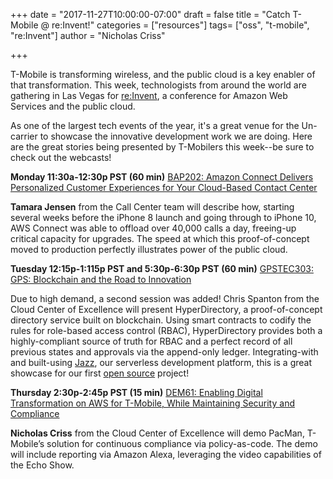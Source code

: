 +++
date = "2017-11-27T10:00:00-07:00"
draft = false
title = "Catch T-Mobile @ re:Invent!"
categories = ["resources"]
tags= ["oss", "t-mobile", "re:Invent"]
author = "Nicholas Criss"

+++

T-Mobile is transforming wireless, and the public cloud is a key enabler of that transformation. This week, technologists from around the world are gathering in Las Vegas for [re:Invent](https://reinvent.awsevents.com/), a conference for Amazon Web Services and the public cloud.
 
As one of the largest tech events of the year, it's a great venue for the Un-carrier to showcase the innovative development work we are doing. Here are the great stories being presented by T-Mobilers this week--be sure to check out the webcasts!
 
**Monday 11:30a-12:30p PST (60 min)**
[BAP202: Amazon Connect Delivers Personalized Customer Experiences for Your Cloud-Based Contact Center](https://www.portal.reinvent.awsevents.com/connect/search.ww#loadSearch-searchPhrase=BAP202&searchType=session&tc=0&sortBy=abbreviationSort&p=9)
 
**Tamara Jensen** from the Call Center team will describe how, starting several weeks before the iPhone 8 launch and going through to iPhone 10, AWS Connect was able to offload over 40,000 calls a day, freeing-up critical capacity for upgrades. The speed at which this proof-of-concept moved to production perfectly illustrates power of the public cloud.
 
 
**Tuesday 12:15p-1:115p PST and 5:30p-6:30p PST (60 min)**
[GPSTEC303: GPS: Blockchain and the Road to Innovation](https://www.portal.reinvent.awsevents.com/connect/search.ww#loadSearch-searchPhrase=gpstec303&searchType=session&tc=0&sortBy=abbreviationSort&p=)
 
Due to high demand, a second session was added! Chris Spanton from the Cloud Center of Excellence will present HyperDirectory, a proof-of-concept directory service built on blockchain. Using smart contracts to codify the rules for role-based access control (RBAC), HyperDirectory provides both a highly-compliant source of truth for RBAC and a perfect record of all previous states and approvals via the append-only ledger. Integrating-with and built-using [Jazz](http://jazz.corporate.t-mobile.com/), our serverless development platform, this is a great showcase for our first [open source](http://opensource.t-mobile.com/) project!
 
 
**Thursday 2:30p-2:45p PST (15 min)**
[DEM61: Enabling Digital Transformation  on AWS for T-Mobile, While Maintaining Security and Compliance](https://www.portal.reinvent.awsevents.com/connect/search.ww#loadSearch-searchPhrase=dem61&searchType=session&tc=0&sortBy=abbreviationSort&p=)
 
**Nicholas Criss** from the Cloud Center of Excellence will demo PacMan, T-Mobile’s solution for continuous compliance via policy-as-code. The demo will include reporting via Amazon Alexa, leveraging the video capabilities of the Echo Show.
